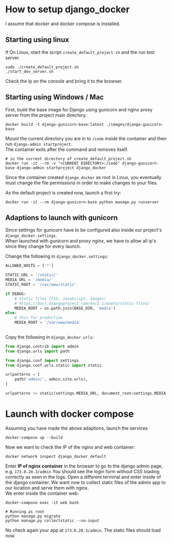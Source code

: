 # How to setup django_docker
I assume that docker and docker compose is installed.

## Starting using linux
If On Linux, start the script `create_default_project.sh` and the run test server.
    
    sudo ./create_default_project.sh
    ./start_dev_server.sh
    
Check the ip on the console and bring it to the browser.


## Starting using Windows / Mac

First, build the base image for Django using gunicorn and nginx proxy server from  the project main directory.

    docker build -t django-gunicorn-base:latest ./images/django-gunicorn-base

Mount the current directory you are in to `/code` inside the container and then run `django-admin startproject`.  
The container exits after the command and removes itself.

    # in the current directory of create_default_project.sh
    docker run -it --rm -v "<CURRENT DIRECTORY>:/code" django-gunicorn-base django-admin startproject django_docker

Since the container created `django_docker` as root in Linux, you eventually must change the file permissions in order
to make changes to your files.

As the default project is created now, launch a first try:

    docker run -it --rm django-gunicorn-base python manage.py runserver
    
## Adaptions to launch with gunicorn

Since settings for gunicorn have to be configured also inside our project's `django_docker.settings`.  
When launched with gunicorn and proxy nginx, we have to allow all ip's since they change for every launch.

Change the following in `django_docker.settings`:

```python
ALLOWED_HOSTS = ['*']

STATIC_URL = '/static/'
MEDIA_URL = '/media/'
STATIC_ROOT = '/var/www/static'

if DEBUG:
    # Static files (CSS, JavaScript, Images)
    # https://docs.djangoproject.com/en/2.1/howto/static-files/
    MEDIA_ROOT = os.path.join(BASE_DIR, 'media')
else:   
    # this for production    
    MEDIA_ROOT = '/var/www/media'
    
```

Copy the following in `django_docker.urls`:


```python
from django.contrib import admin
from django.urls import path

from django.conf import settings
from django.conf.urls.static import static  

urlpatterns = [
    path('admin/', admin.site.urls),
]

urlpatterns += static(settings.MEDIA_URL, document_root=settings.MEDIA_ROOT)

```

# Launch with docker compose

Assuming you have made the above adaptions, launch the services

    docker-compose up --build
    
Now we want to check the IP of the nginx and web container:

    docker network inspect django_docker_default
    
Enter **IP of nginx container** in the browser to go to the django admin page, e.g. `173.0.20.3/admin`
You should see the login form without CSS loading correctly as seen in the logs.
Open a different terminal and enter inside of the django container. We want now to collect static files
of the admin app to our location and serve them with nginx.  
We enter inside the container web:

    docker-compose exec -it web bash
    
    # Running as root
    python manage.py migrate
    python manage.py collectstatic --no-input
    
No check again your app at `173.0.20.3/admin`. The static files should load now.

